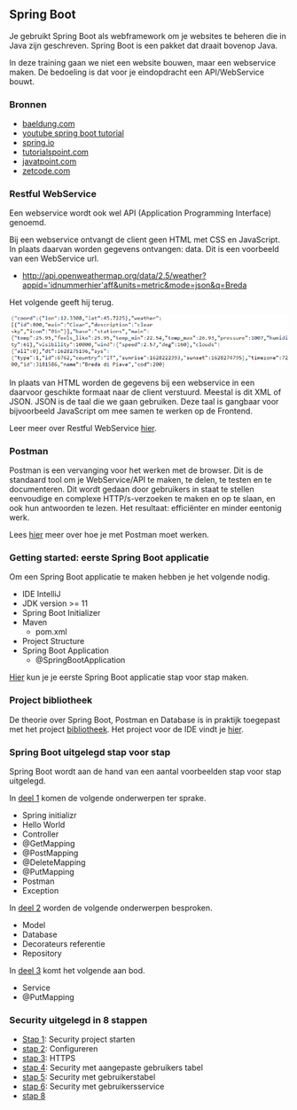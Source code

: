 ## Spring Boot

Je gebruikt Spring Boot als webframework om je websites te beheren die in Java zijn geschreven. Spring Boot is een pakket dat draait bovenop Java.

In deze training gaan we niet een website bouwen, maar een webservice maken. De bedoeling is dat voor je eindopdracht een API/WebService bouwt.

### Bronnen

- <a href="https://www.baeldung.com/" target="_blank">baeldung.com</a>
- <a href="https://www.youtube.com/watch?v=9SGDpanrc8U" target="_blank">youtube spring boot tutorial</a>
- <a href="https://spring.io/" target="_blank">spring.io</a>
- <a href="https://www.tutorialspoint.com/spring_boot/index.htm" target="_blank">tutorialspoint.com</a>
- <a href="https://www.javatpoint.com/spring-boot-tutorial" target="_blank">javatpoint.com</a>
- <a href="https://zetcode.com/all/#springboot" target="_blank">zetcode.com</a>

### Restful WebService

Een webservice wordt ook wel API (Application Programming Interface) genoemd.

Bij een webservice ontvangt de client geen HTML met CSS en JavaScript. In plaats daarvan worden gegevens ontvangen: data. Dit is een voorbeeld van een WebService url.

- http://api.openweathermap.org/data/2.5/weather?appid='idnummerhier'aff&units=metric&mode=json&q=Breda

Het volgende geeft hij terug.

![img.png](images/img.png)

In plaats van HTML worden de gegevens bij een webservice in een daarvoor geschikte formaat naar de client verstuurd. Meestal is dit XML of JSON. JSON is de taal die we gaan gebruiken. Deze taal is gangbaar voor bijvoorbeeld JavaScript om mee samen te werken op de Frontend.

Leer meer over Restful WebService [hier](restful_api.md).

### Postman

Postman is een vervanging voor het werken met de browser. Dit is de standaard tool om je WebService/API te maken, te delen, te testen en te documenteren. Dit wordt gedaan door gebruikers in staat te stellen eenvoudige en complexe HTTP/s-verzoeken te maken en op te slaan, en ook hun antwoorden te lezen. Het resultaat: efficiënter en minder eentonig werk.

Lees [hier](postman.md) meer over hoe je met Postman moet werken.

### Getting started: eerste Spring Boot applicatie

Om een Spring Boot applicatie te maken hebben je het volgende nodig.

- IDE IntelliJ
- JDK version >= 11
- Spring Boot Initializer
- Maven
    - pom.xml
- Project Structure
- Spring Boot Application
    - @SpringBootApplication

[Hier](springboot.md) kun je je eerste Spring Boot applicatie stap voor stap maken.

### Project bibliotheek

De theorie over Spring Boot, Postman en Database is in praktijk toegepast met het project [bibliotheek](bibliotheek.md). Het project voor de IDE vindt je [hier](https://github.com/danielle076/library_springboot).

### Spring Boot uitgelegd stap voor stap

Spring Boot wordt aan de hand van een aantal voorbeelden stap voor stap uitgelegd.

In [deel 1](questions.md) komen de volgende onderwerpen ter sprake.

- Spring initializr
- Hello World
- Controller
- @GetMapping
- @PostMapping
- @DeleteMapping
- @PutMapping
- Postman
- Exception

In [deel 2](questions.md) worden de volgende onderwerpen besproken.

- Model
- Database
- Decorateurs referentie
- Repository

In [deel 3](questions.md) komt het volgende aan bod.

- Service
- @PutMapping

### Security uitgelegd in 8 stappen

- [Stap 1](security.md): Security project starten
- [stap 2](security_pt2.md): Configureren
- [stap 3](security_pt3.md): HTTPS
- [stap 4](security_pt4.md): Security met aangepaste gebruikers tabel
- [stap 5](security_pt5.md): Security met gebruikerstabel
- [stap 6](security_pt6.md): Security met gebruikersservice
- [stap 8](security_pt8.md)